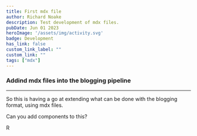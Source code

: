 ```yaml
---
title: First mdx file
author: Richard Noake
description: Test development of mdx files.
pubDate: Jun 01 2023
heroImage: '/assets/img/activity.svg'
badge: Development
has_link: false
custom_link_label: ""
custom_link: ""
tags: ["mdx"]
---
```



### Addind mdx files into the blogging pipeline

---
So this is having a go at extending what can be done with the blogging format, using mdx files.

Can you add components to this?

R
